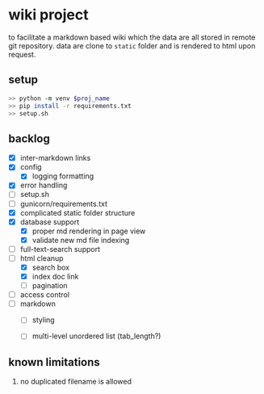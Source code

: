 # wiki project

to facilitate a markdown based wiki which the data are all stored in remote git repository. data are clone to `static` folder and is rendered to html upon request.

## setup

```bash
>> python -m venv $proj_name
>> pip install -r requirements.txt
>> setup.sh
```

## backlog

- [x] inter-markdown links
- [x] config
    - [x] logging formatting
- [x] error handling
- [ ] setup.sh
- [ ] gunicorn/requirements.txt
- [x] complicated static folder structure
- [x] database support
    - [x] proper md rendering in page view
    - [x] validate new md file indexing
- [ ] full-text-search support
- [ ] html cleanup
    - [x] search box
    - [x] index doc link
    - [ ] pagination
- [ ] access control
- [ ] markdown
    - [ ] styling
    - [ ] multi-level unordered list (tab_length?)


## known limitations

1. no duplicated filename is allowed
